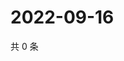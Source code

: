 # 2022-09-16

共 0 条

<!-- BEGIN WEIBO -->
<!-- 最后更新时间 Fri Sep 16 2022 02:07:11 GMT+0800 (China Standard Time) -->

<!-- END WEIBO -->
